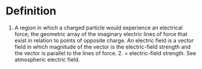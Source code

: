 # Definition

1.  A region in which a charged particle would experience an electrical
    force; the geometric array of the imaginary electric lines of force
    that exist in relation to points of opposite charge. An electric
    field is a vector field in which magnitude of the vector is the
    electric-field strength and the vector is parallel to the lines of
    force. 2. = electric-field strength. See atmospheric electric field.
